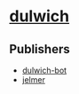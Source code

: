 # [dulwich](https://pypi.org/project/dulwich)



## Publishers
- [dulwich-bot](https://pypi.org/user/dulwich-bot)
- [jelmer](https://pypi.org/user/jelmer)

